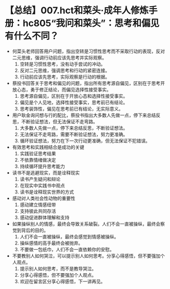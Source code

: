 # 【总结】007.hct和菜头·成年人修炼手册：hc805“我问和菜头”：思考和偏见有什么不同？

-   何菜头老师回答用户问题，指出空转是习惯性思考而不采取行动的表现，反对二元思维，强调行动前应该先思考并实际观察。
    1.  空转是习惯性思考，没有动手尝试的冲动。
    2.  反对二元思维，强调思考和行动的紧密连接。
    3.  行动前应该先思考，实际观察是行动的根据。
-   蔡投书回答关于思考和偏见的问题，指出所有思考源自偏见，区别在于思考开放心态，勇于修正结论，而偏见选择性接受事实。
    1.  思考源自偏见，区别在于开放心态和选择性接受事实。
    2.  偏见是个人见地，选择性接受事实，思考前已有结论。
    3.  思考装饰性，偏见在思考前已有结论，无实际意义。
-   用户耿金询问想与行的配比，蔡投书指出大多数人先做一点，停下来总结反思，不断验证想法，但无法保证不走弯路。
    1.  大多数人先做一点，停下来总结反思，不断验证想法。
    2.  无法保证不走弯路，需要不断验证想法，努力更准确。
    3.  循环验证想法，努力在下一次行动更准确，但无法保证不犯错误。
-   有效思考和实践相结合是成功的关键
    1.  实践验证思考结果
    2.  不依靠情绪做决定
    3.  持续循环提升思考能力
-   读书不是逃避现实，而是诠释现实
    1.  读书产生疑问和辩论
    2.  在现实中实践书中观点
    3.  读书是诠释现实世界的方式
-   感动对人类社会性动物的重要性
    1.  感动建立情感纽带
    2.  支持彼此共同存活
    3.  感动促进群体理解和支持
-   如果操纵别人的情感，最终会导致关系破裂。人们不会一直被操纵，最终会察觉到背后的目的。
    1.  人们不会一直被操纵，最终会感觉到情感被操纵。
    2.  操纵感情的高手最终会被抛弃。
    3.  不要做一包纸巾，人们不会一直依赖你的安慰。
-   不要教别人如何哭泣，可以提示别人如何思考。分享心得感悟，但不要强加个人观点。
    1.  提示别人如何思考，而不是教导哭泣。
    2.  分享心得感悟，但不要强加个人观点。
    3.  欢迎在留言区分享心得感悟，下一讲再见。